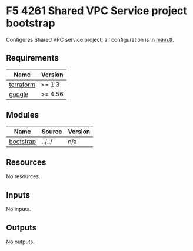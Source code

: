 # F5 4261 Shared VPC Service project bootstrap

Configures Shared VPC service project; all configuration is in [main.tf](main.tf).

<!-- markdownlint-disable no-inline-html -->
<!-- BEGINNING OF PRE-COMMIT-TERRAFORM DOCS HOOK -->
## Requirements

| Name | Version |
|------|---------|
| <a name="requirement_terraform"></a> [terraform](#requirement\_terraform) | >= 1.3 |
| <a name="requirement_google"></a> [google](#requirement\_google) | >= 4.56 |

## Modules

| Name | Source | Version |
|------|--------|---------|
| <a name="module_bootstrap"></a> [bootstrap](#module\_bootstrap) | ../../ | n/a |

## Resources

No resources.

## Inputs

No inputs.

## Outputs

No outputs.
<!-- END OF PRE-COMMIT-TERRAFORM DOCS HOOK -->
<!-- markdownlint-enable no-inline-html -->
